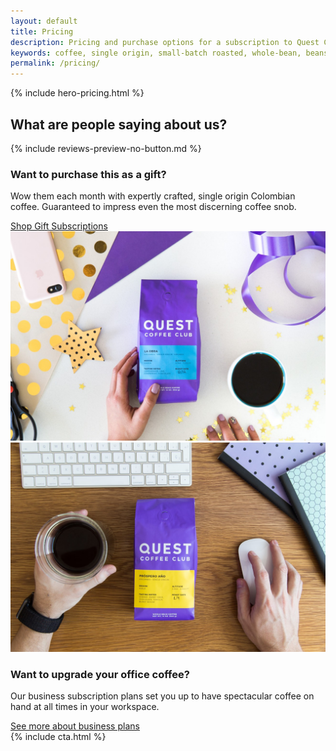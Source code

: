 ```yaml
---
layout: default
title: Pricing
description: Pricing and purchase options for a subscription to Quest Coffee Club, the best way to receive single origin, small-batch roasted, Colombia coffee at home.
keywords: coffee, single origin, small-batch roasted, whole-bean, beans, artisanal, fresh, Colombia, Colombian
permalink: /pricing/
---
```


{% include hero-pricing.html %}
<div class="spacer-60"></div>
<div class="outer">
    <div class="inner">
        <h2>What are people saying about us?</h2>
        {% include reviews-preview-no-button.md %}
    </div> 
</div> 
<div class="spacer-60"></div>
<div class="outer">
    <div class="inner">
        <div class="expand">
            <div class="third">
                <h3>Want to purchase this as a gift?</h3>
                <p>Wow them each month with expertly crafted, single origin Colombian coffee. Guaranteed to impress even the most discerning coffee snob.</p>
                <a href="/gift-subscriptions" class="button button-secondary-white button-with-arrow button-medium button-left">Shop Gift Subscriptions<span class="button-arrow"></span></a>
            </div>
            <div class="two-thirds image-right">
                <img src="/assets/images/want-to-purchase-this-as-a-gift@2x.jpg" />
            </div>
        </div>
        <div class="spacer-120"></div>
        <div class="expand">
            <div class="two-thirds image-left">
                <img src="/assets/images/upgrade-your-office-coffee@2x.jpg" />
            </div>
            <div class="third">
                <h3>Want to upgrade your office coffee?</h3>
                <p>Our business subscription plans set you up to have spectacular coffee on hand at all times in your workspace.</p>
                <a href="/business-subscriptions" class="button button-secondary-white button-with-arrow button-medium button-left">See more about business plans<span class="button-arrow"></span></a>
            </div>
        </div>
    </div>
</div>
<div class="spacer-120"></div>
{% include cta.html %}